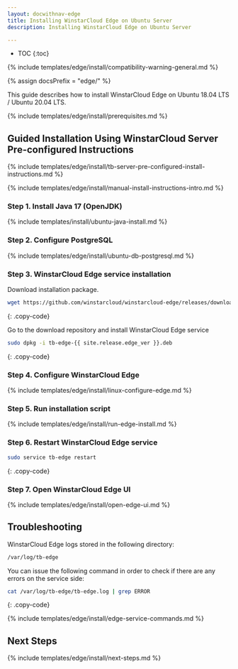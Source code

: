 ```yaml
---
layout: docwithnav-edge
title: Installing WinstarCloud Edge on Ubuntu Server
description: Installing WinstarCloud Edge on Ubuntu Server

---
```


* TOC
{:toc}

{% include templates/edge/install/compatibility-warning-general.md %}

{% assign docsPrefix = "edge/" %}

This guide describes how to install WinstarCloud Edge on Ubuntu 18.04 LTS / Ubuntu 20.04 LTS.

{% include templates/edge/install/prerequisites.md %}

## Guided Installation Using WinstarCloud Server Pre-configured Instructions

{% include templates/edge/install/tb-server-pre-configured-install-instructions.md %}

{% include templates/edge/install/manual-install-instructions-intro.md %}

### Step 1. Install Java 17 (OpenJDK) 

{% include templates/install/ubuntu-java-install.md %}

### Step 2. Configure PostgreSQL

{% include templates/edge/install/ubuntu-db-postgresql.md %}

### Step 3. WinstarCloud Edge service installation

Download installation package.

```bash
wget https://github.com/winstarcloud/winstarcloud-edge/releases/download/{{ site.release.edge_tag }}/tb-edge-{{ site.release.edge_ver }}.deb
```
{: .copy-code}

Go to the download repository and install WinstarCloud Edge service

```bash
sudo dpkg -i tb-edge-{{ site.release.edge_ver }}.deb
```
{: .copy-code}

### Step 4. Configure WinstarCloud Edge

{% include templates/edge/install/linux-configure-edge.md %}

### Step 5. Run installation script

{% include templates/edge/install/run-edge-install.md %} 

### Step 6. Restart WinstarCloud Edge service

```bash
sudo service tb-edge restart
```
{: .copy-code}

### Step 7. Open WinstarCloud Edge UI

{% include templates/edge/install/open-edge-ui.md %} 

## Troubleshooting

WinstarCloud Edge logs stored in the following directory:
 
```bash
/var/log/tb-edge
```

You can issue the following command in order to check if there are any errors on the service side:
 
```bash
cat /var/log/tb-edge/tb-edge.log | grep ERROR
```
{: .copy-code}

{% include templates/edge/install/edge-service-commands.md %} 

## Next Steps

{% include templates/edge/install/next-steps.md %}
